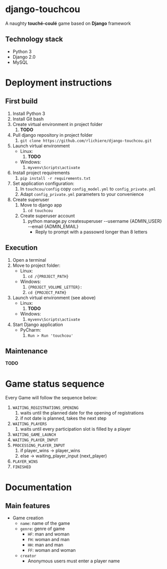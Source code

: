 # django-touchcou
A naughty **touché-coulé** game based on **Django** framework

## Technology stack
* Python 3
* Django 2.0
* MySQL

# Deployment instructions

## First build

1. Install Python 3
1. Install Git bash
1. Create virtual environment in project folder
   1. **TODO**
1. Pull django repository in project folder
   1. `git clone https://github.com/rlichiere/django-touchcou.git`
1. Launch virtual environment
   * Linux:
      1. **TODO**
   * Windows:
      1. `myvenv\Scripts\activate`
1. Install project requirements
   1. `pip install -r requirements.txt`
1. Set application configuration:
   1. In `touchcou/config` copy `config_model.yml` to `config_private.yml`
   1. Adapt `config_private.yml` parameters to your convenience
1. Create superuser
   1. Move to django app
      1. `cd touchcou`
   1. Create superuser account
      1. python manage.py createsuperuser --username {ADMIN_USER} --email {ADMIN_EMAIL}
         * Reply to prompt with a passowrd longer than 8 letters

## Execution

1. Open a terminal
1. Move to project folder:
   * Linux:
      1. `cd /{PROJECT_PATH}`
   * Windows:
      1. `{PROJECT_VOLUME_LETTER}:`
      1. `cd {PROJECT_PATH}`
1. Launch virtual environment (see above)
   * Linux:
      1. **TODO**
   * Windows:
      1. `myvenv\Scripts\activate`
1. Start Django application
   * PyCharm:
      1. `Run > Run 'touchcou'`

## Maintenance

**TODO**

# Game status sequence

Every Game will follow the sequence below:
1. `WAITING_REGISTRATIONS_OPENING`
   1. waits until the planned date for the opening of registrations
   1. if not date is planned, takes the next step
1. `WAITING_PLAYERS`
   1. waits until every participation slot is filled by a player
1. `WAITING_GAME_LAUNCH`
1. `WAITING_PLAYER_INPUT`
1. `PROCESSING_PLAYER_INPUT`
   1. if player_wins -> player_wins
   1. else -> waiting_player_input (next_player)
1. `PLAYER_WINS`
1. `FINISHED`

# Documentation

## Main features

* Game creation
  * `name`: name of the game
  * `genre`: genre of game
    * `HF`: man and woman
    * `FH`: woman and man
    * `HH`: man and man
    * `FF`: woman and woman
  * `creator`
    * Anonymous users must enter a player name

